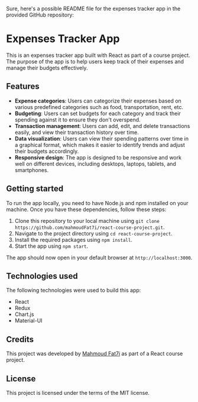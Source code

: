 Sure, here's a possible README file for the expenses tracker app in the provided GitHub repository:

# Expenses Tracker App

This is an expenses tracker app built with React as part of a course project. The purpose of the app is to help users keep track of their expenses and manage their budgets effectively.

## Features

-   **Expense categories**: Users can categorize their expenses based on various predefined categories such as food, transportation, rent, etc.
-   **Budgeting**: Users can set budgets for each category and track their spending against it to ensure they don't overspend.
-   **Transaction management**: Users can add, edit, and delete transactions easily, and view their transaction history over time.
-   **Data visualization**: Users can view their spending patterns over time in a graphical format, which makes it easier to identify trends and adjust their budgets accordingly.
-   **Responsive design**: The app is designed to be responsive and work well on different devices, including desktops, laptops, tablets, and smartphones.

## Getting started

To run the app locally, you need to have Node.js and npm installed on your machine. Once you have these dependencies, follow these steps:

1. Clone this repository to your local machine using `git clone https://github.com/mahmoudFat7i/react-course-project.git`.
2. Navigate to the project directory using `cd react-course-project`.
3. Install the required packages using `npm install`.
4. Start the app using `npm start`.

The app should now open in your default browser at `http://localhost:3000`.

## Technologies used

The following technologies were used to build this app:

-   React
-   Redux
-   Chart.js
-   Material-UI

## Credits

This project was developed by [Mahmoud Fat7i](https://github.com/mahmoudFat7i) as part of a React course project.

## License

This project is licensed under the terms of the MIT license.
